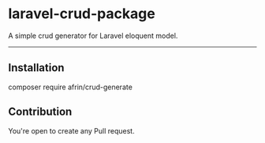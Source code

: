 # laravel-crud-package
A simple crud generator for Laravel eloquent model.

---

## Installation

composer require afrin/crud-generate

## Contribution
You're open to create any Pull request.